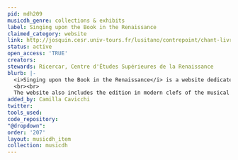 ```yaml
---
pid: mdh209
musicdh_genre: collections & exhibits
label: Singing upon the Book in the Renaissance
claimed_category: website
link: http://josquin.cesr.univ-tours.fr/lusitano/contrepoint/chant-livre.html
status: active
open_access: 'TRUE'
creators: 
stewards: Ricercar, Centre d'Études Supérieures de la Renaissance
blurb: |-
  <i>Singing upon the Book in the Renaissance</i> is a website dedicated to the oral practice of counterpoint in the early modern period. It makes available to our community of music lovers, musicians and researchers various tools for the study of polyphonic improvisation from the end of the Middle Ages to the end of the 18th century.
  <br><br>
  The website also includes the edition in modern clefs of the musical examples contained in the <i>De arte de contrapunto and the Introdutione facilissima</i> (1553) of the portuguese composer Vicente Lusitano. Out of the 250 music examples that can be dowloaded in pdf format, 60 of them have been recorded by the ensemble Les Sacqueboutiers, and are available in mp3 format. An English translation of Lusitano’s Tratado de canto de organo is also available.
added_by: Camilla Cavicchi
twitter: 
tools_used: 
code_repository: 
"@dropdown": 
order: '207'
layout: musicdh_item
collection: musicdh
---
```

